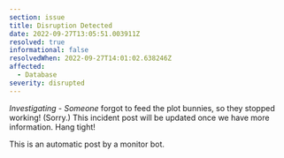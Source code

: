 ```yaml
---
section: issue
title: Disruption Detected
date: 2022-09-27T13:05:51.003911Z
resolved: true
informational: false
resolvedWhen: 2022-09-27T14:01:02.638246Z
affected:
  - Database
severity: disrupted
---
```

*Investigating* - _Someone_ forgot to feed the plot bunnies, so they stopped working! (Sorry.) This incident post will be updated once we have more information. Hang tight!

This is an automatic post by a monitor bot.
        